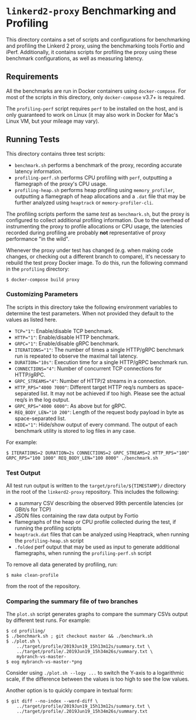 # `linkerd2-proxy` Benchmarking and Profiling

This directory contains a set of scripts and configurations for benchmarking and
profiling the Linkerd 2 proxy, using the benchmarking tools Fortio and iPerf.
Additionally, it contains scripts for profiling the proxy using these benchmark
configurations, as well as measuring latency.

## Requirements

All the benchmarks are run in Docker containers using `docker-compose`. For
most of the scripts in this directory, only `docker-compose` v3.7+ is required.

The `profiling-perf` script requires `perf` to be installed on the host, and is
only guaranteed to work on Linux (it may also work in Docker for Mac's Linux VM,
but your mileage may vary).

## Running Tests

This directory contains three test scripts:

- `benchmark.sh` performs a benchmark of the proxy, recording accurate latency
  information.
- `profiling-perf.sh` performs CPU profiling with `perf`, outputting a
  flamegraph of the proxy's CPU usage.
- `profiling-heap.sh` performs heap profiling using `memory_profiler`,
  outputting a flamegraph of heap allocations and a `.dat` file that may be
  further analyzed using `heaptrack` or `memory-profiler-cli`.

The profiling scripts perform the same _test_ as `benchmark.sh`, but the proxy
is configured to collect additional profiling information. Due to the overhead
of instrumenting the proxy to profile allocations or CPU usage, the latencies
recorded during profiling are probably **not** representative of proxy
performance "in the wild".

Whenever the proxy under test has changed (e.g. when making code changes, or
checking out a different branch to compare), it's necessary to rebuild the test
proxy Docker image. To do this, run the following command in the `profiling`
directory:

```console
$ docker-compose build proxy
```


### Customizing Parameters

The scripts in this directory take the following environment variables to
determine the test parameters.
When not provided they default to the values as listed here.

- `TCP="1"`: Enable/disable TCP benchmark.
- `HTTP="1"`: Enable/disable HTTP benchmark.
- `GRPC="1"`: Enable/disable gRPC benchmark.
- `ITERATIONS="1"`: The number of times a single HTTP/gRPC benchmark run is
  repeated to observe the maximal tail latency.
- `DURATION="10s"`: Execution time for a single HTTP/gRPC benchmark run.
- `CONNECTIONS="4"`: Number of concurrent TCP connections for HTTP/gRPC.
- `GRPC_STREAMS="4"`: Number of HTTP/2 streams in a connection.
- `HTTP_RPS="4000 7000"`: Different target HTTP req/s numbers as space-separated
  list. It may not be achieved if too high. Please see the actual req/s in the
  log output.
- `GRPC_RPS="4000 6000"`: As above but for gRPC.
- `REQ_BODY_LEN="10 200"`: Length of the request body payload in byte as
  space-separated list.
- `HIDE="1"`: Hide/show output of every command. The output of each benchmark
  utility is stored to log files in any case.

For example:

```console
$ ITERATIONS=2 DURATION=2s CONNECTIONS=2 GRPC_STREAMS=2 HTTP_RPS="100" GRPC_RPS="100 1000" REQ_BODY_LEN="100 8000" ./benchmark.sh
```

### Test Output

All test run output is written to the `target/profile/${TIMESTAMP}/` directory
in the root of the `linkerd2-proxy` repository. This includes the following:

- a summary CSV describing the observed 99th percentile latencies (or GBit/s for
  TCP)
- JSON files containing the raw data output by Fortio
- flamegraphs of the heap or CPU profile collected during the test, if running
  the profiling scripts
- `heaptrack.dat` files that can be analyzed using Heaptrack, when running the
  `profiling-heap.sh` script
- `.folded` perf output that may be used as input to generate additional
  flamegraphs, when running the `profiling-perf.sh` script

To remove all data generated by profiling, run:

```console
$ make clean-profile
```

from the root of the repository.


### Comparing the summary file of two branches

The `plot.sh` script generates graphs to compare the summary CSVs output by
different test runs. For example:

```console
$ cd profiling/
$ ./benchmark.sh ; git checkout master && ./benchmark.sh
$ ./plot.sh \
    ../target/profile/2019Jun19_15h13m12s/summary.txt \
    ../target/profile/.2019Jun19_15h34m26s/summary.txt \
    mybranch-vs-master-
$ eog mybranch-vs-master-*png
```

Consider using `./plot.sh --logy ...` to switch the Y-axis to a logarithmic
scale, if the difference between the values is too high to see the low values.

Another option is to quickly compare in textual form:

```console
$ git diff --no-index --word-diff \
    ../target/profile/2019Jun19_15h13m12s/summary.txt \
    ../target/profile/.2019Jun19_15h34m26s/summary.txt
```
